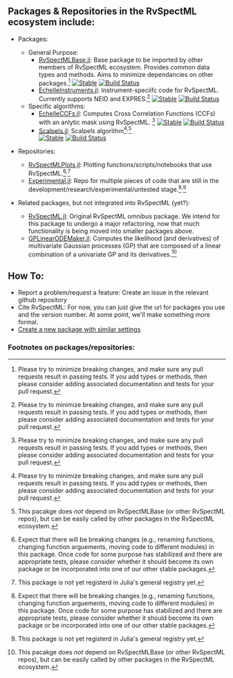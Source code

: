 ## Packages & Repositories in the RvSpectML ecosystem include:
- Packages:
   * General Purpose:
     - [RvSpectMLBase.jl](https://github.com/RvSpectML/RvSpectMLBase.jl): Base package to be imported by other members of RvSpectML ecosystem. Provides common data types and methods.  Aims to minimize dependancies on other packages.[^itend-stable]
     [![Stable](https://img.shields.io/badge/docs-stable-blue.svg)](https://RvSpectML.github.io/RvSpectMLBase.jl/stable) [![Build Status](https://github.com/RvSpectML/RvSpectMLBase.jl/workflows/CI/badge.svg)](https://github.com/RvSpectML/RvSpectMLBase.jl/actions)
     - [EchelleInstruments.jl](https://github.com/RvSpectML/EchelleInstruments.jl): Instrument-speciifc code for RvSpectML.  Currently supports NEID and EXPRES.[^itend-stable]
     [![Stable](https://img.shields.io/badge/docs-stable-blue.svg)](https://RvSpectML.github.io/EchelleInstruments.jl/stable)  [![Build Status](https://github.com/RvSpectML/EchelleInstruments.jl/workflows/CI/badge.svg)](https://github.com/RvSpectML/EchelleInstruments.jl/actions)
  * Specific algorithms: 
     - [EchelleCCFs.jl](https://github.com/RvSpectML/EchelleCCFs.jl):  Computes Cross Correlation Functions (CCFs) with an anlytic mask using RvSpectML.  [^itend-stable]
     [![Stable](https://img.shields.io/badge/docs-stable-blue.svg)](https://RvSpectML.github.io/EchelleCCFs.jl/stable)  [![Build Status](https://github.com/RvSpectML/EchelleCCFs.jl/workflows/CI/badge.svg)](https://github.com/RvSpectML/EchelleCCFs.jl/actions)
     - [Scalpels.jl](https://github.com/RvSpectML/Scalpels.jl): Scalpels algorithm[^itend-stable]<sup>,</sup>[^indep]  
     [![Stable](https://img.shields.io/badge/docs-stable-blue.svg)](https://RvSpectML.github.io/Scalpels.jl/stable)  [![Build Status](https://github.com/RvSpectML/Scalpels.jl/workflows/CI/badge.svg)](https://github.com/RvSpectML/Scalpels.jl/actions)

- Repositories:
   * [RvSpectMLPlots.jl](https://github.com/RvSpectML/RvSpectMLPlots.jl):  Plotting functions/scripts/notebooks that use RvSpectML.[^research-is-hard]<sup>,</sup>[^reg-pending]  
   * [Experimental.jl](https://github.com/RvSpectML/Experimental.jl): Repo for multiple pieces of code that are still in the development/research/experimental/untested stage.[^research-is-hard]<sup>,</sup>[^reg-pending]  
  
- Related packages, but not integrated into RvSpectML (yet?):
  * [RvSpectML.jl](https://github.com/eford/RvSpectML.jl):  Original RvSpectML omnibus package.  We intend for this package to undergo a major refactoring, now that much functionality is being moved into smaller packages above.
  * [GPLinearODEMaker.jl](https://github.com/christiangil/GPLinearODEMaker.jl):  Computes the likelihood (and derivatives) of multivariate Gaussian processes (GP) that are composed of a linear combination of a univariate GP and its derivatives.[^indep]

## How To:
- Report a problem/request a feature:  Create an issue in the relevant github repository
- Cite RvSpectML:  For now, you can just give the url for packages you use and the version number.  At some point, we'll make something more formal.
- [Create a new package with similar settings](PkgTemplate.md)

### Footnotes on packages/repositories:

[^itend-stable]:  Please try to minimize breaking changes, and make sure any pull requests result in passing tests.  If you add types or methods, then please consider adding associated documentation and tests for your pull request.  
[^indep]: This pacakge does *not* depend on RvSpectMLBase (or other RvSpectML repos), but can be easily called by other packages in the RvSpectML ecosystem.
[^research-is-hard]:  Expect that there will be breaking changes (e.g., renaming functions, changing function arguements, moving code to different modules) in this package.  Once code for some purpose has stabilized and there are appropriate tests, please consider whether it should become its own package or be incorporated into one of our other stable packages.
[^reg-pending]: This package is not yet registerd in Julia's general registry yet.

